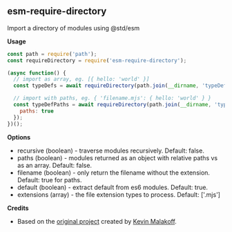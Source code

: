 ## esm-require-directory

Import a directory of modules using @std/esm

**Usage**

```js
const path = require('path');
const requireDirectory = require('esm-require-directory');

(async function() {
  // import as array, eg. [{ hello: 'world' }]
  const typeDefs = await requireDirectory(path.join(__dirname, 'typeDefs'));

  // import with paths, eg. { 'filename.mjs': { hello: 'world' } }
  const typeDefPaths = await requireDirectory(path.join(__dirname, 'typeDefs'), {
    paths: true
  });
})();
```

**Options**

- recursive (boolean) - traverse modules recursively. Default: false.
- paths (boolean) - modules returned as an object with relative paths vs as an array. Default: false.
- filename (boolean) - only return the filename without the extension. Default: true for paths.
- default (boolean) - extract default from es6 modules. Default: true.
- extensions (array) - the file extension types to process. Default: ['.mjs']

**Credits**
- Based on the [original project](https://github.com/kmalakoff/esm-require-directory) created by [Kevin Malakoff](https://github.com/kmalakoff).
